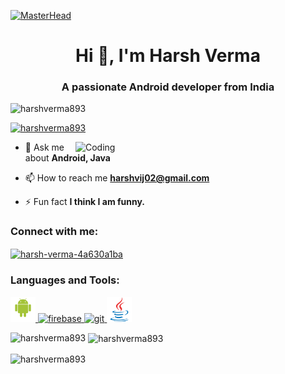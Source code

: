 [![MasterHead](https://1.bp.blogspot.com/-7A4WynwLsMw/XbBpCXG8fHI/AAAAAAAAMt4/uOa1bpLskYgrwGbllhSu2SDj_Mig8SXJQCLcBGAsYHQ/s1600/2000_600px.gif)](https://rishavchanda.io)

<h1 align="center">Hi 👋, I'm Harsh Verma</h1>
<h3 align="center">A passionate Android developer from India</h3>

<p align="left"> <img src="https://komarev.com/ghpvc/?username=harshverma893&label=Profile%20views&color=0e75b6&style=flat" alt="harshverma893" /> </p>

<p align="left"> <a href="https://github.com/ryo-ma/github-profile-trophy"><img src="https://github-profile-trophy.vercel.app/?username=harshverma893" alt="harshverma893" /></a> </p>
<img align="right" alt="Coding" width="400" src="https://cdn.dribbble.com/users/1162077/screenshots/3848914/programmer.gif">

- 💬 Ask me about **Android, Java**

- 📫 How to reach me **harshvij02@gmail.com**

- ⚡ Fun fact **I think I am funny.**
<h3 align="left">Connect with me:</h3>


<p align="left">
<a href="https://linkedin.com/in/harsh-verma-4a630a1ba" target="blank"><img align="center" src="https://raw.githubusercontent.com/rahuldkjain/github-profile-readme-generator/master/src/images/icons/Social/linked-in-alt.svg" alt="harsh-verma-4a630a1ba" height="30" width="40" /></a>
</p>

<h3 align="left">Languages and Tools:</h3>
<p align="left"> <a href="https://developer.android.com" target="_blank" rel="noreferrer"> <img src="https://raw.githubusercontent.com/devicons/devicon/master/icons/android/android-original-wordmark.svg" alt="android" width="40" height="40"/> </a> <a href="https://firebase.google.com/" target="_blank" rel="noreferrer"> <img src="https://www.vectorlogo.zone/logos/firebase/firebase-icon.svg" alt="firebase" width="40" height="40"/> </a> <a href="https://git-scm.com/" target="_blank" rel="noreferrer"> <img src="https://www.vectorlogo.zone/logos/git-scm/git-scm-icon.svg" alt="git" width="40" height="40"/> </a> <a href="https://www.java.com" target="_blank" rel="noreferrer"> <img src="https://raw.githubusercontent.com/devicons/devicon/master/icons/java/java-original.svg" alt="java" width="40" height="40"/> </a> </p>

<p><img align="left" src="https://github-readme-stats.vercel.app/api/top-langs?username=harshverma893&show_icons=true&locale=en&layout=compact" alt="harshverma893" /></p>

<p>&nbsp;<img align="center" src="https://github-readme-stats.vercel.app/api?username=harshverma893&show_icons=true&locale=en" alt="harshverma893" /></p>

<p><img align="center" src="https://github-readme-streak-stats.herokuapp.com/?user=harshverma893&" alt="harshverma893" /></p>
